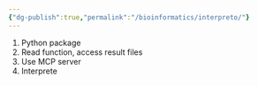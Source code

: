 ```yaml
---
{"dg-publish":true,"permalink":"/bioinformatics/interpreto/"}
---
```


1. Python package
2. Read function, access result files
3. Use MCP server
4. Interprete

